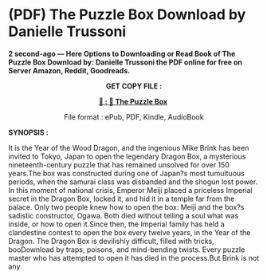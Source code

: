 # (PDF) The Puzzle Box Download by Danielle Trussoni

<p><strong>2 second-ago &mdash; Here Options to Downloading or Read Book of The Puzzle Box Download by: Danielle Trussoni the PDF online for free on Server Amazon, Reddit, Goodreads.</strong></p>
<p style="text-align: center;"><strong>GET COPY FILE :</strong></p>
<p style="text-align: center;"><strong><a href="https://us.ebookarea.xyz/?book=205064691-the-puzzle-box" target="_blank" rel="noopener">📢 : 🔗 The Puzzle Box</a>&nbsp;</strong></p>
<p style="text-align: center;">File format : ePub, PDF, Kindle, AudioBook</p>
<p><strong>SYNOPSIS :</strong></p>
<p>It is the Year of the Wood Dragon, and the ingenious Mike Brink has been invited to Tokyo, Japan to open the legendary Dragon Box, a mysterious nineteenth-century puzzle that has remained unsolved for over 150 years.The box was constructed during one of Japan?s most tumultuous periods, when the samurai class was disbanded and the shogun lost power. In this moment of national crisis, Emperor Meiji placed a priceless Imperial secret in the Dragon Box, locked it, and hid it in a temple far from the palace. Only two people knew how to open the box: Meiji and the box?s sadistic constructor, Ogawa. Both died without telling a soul what was inside, or how to open it.Since then, the Imperial family has held a clandestine contest to open the box every twelve years, in the Year of the Dragon. The Dragon Box is devilishly difficult, filled with tricks, booDownload by traps, poisons, and mind-bending twists. Every puzzle master who has attempted to open it has died in the process.But Brink is not any</p>
